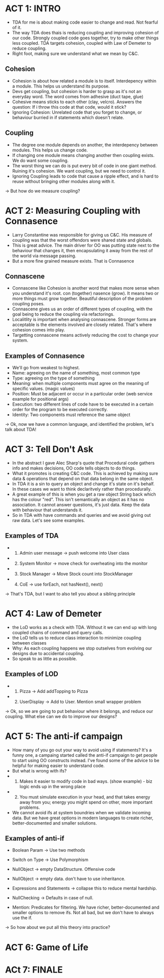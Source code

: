 # ACT 1: INTRO

 * TDA for me is about making code easier to change and read. Not fearful of it. 
 * The way TDA does thais is reducing coupling and improving cohesion of our code. Strongly coupled code goes together, try to make other things less coupled. TDA targets cohesion, coupled with Law of Demeter to reduce coupling.
 * Right foot, making sure we understand what we mean by C&C.

## Cohesion

 * Cohesion is about how related a module is to itself. Interdepency within a module. This helps us understand its purpose.
 * Devs get coupling, but cohesion is harder to grasp as it's not an everyday word. The word comes from adhesive (duct tape, glue)
 * Cohesive means sticks to each other (clay, velcro). Answers the question: If i throw this code at that code, would it stick?
 * Ignoring Cohesion: Unrelated code that you forget to change, or behaviour burried in if statements which doesn't relate.

## Coupling

 * The degree one module depends on another, the interdepency between modules. This helps us change code.
 * If changing one module means changing another then coupling exists. We do want some coupling.
 * The worst thing we can do is put every bit of code in one giant method. Ruining it's cohesion. We want coupling, but we need to control it.
 * Ignoring Coupling leads to code that cause a ripple effect, and is hard to reuse without bringing other modules along with it.

-> But how do we measure coupling?



# ACT 2: Measuring Coupling with Connasence

 * Larry Constantine was responsible for giving us C&C. His measure of coupling was that the worst offendors were shared state and globals.
 * This is great advice. The main driver for OO was putting state next to the behaviour that changes it, then encapsulating it away from the rest of the world via message passing.
 * But a more fine grained measure exists. That is Connasence

## Connascene

 * Connascene like Cohesion is another word that makes more sense when you understand it's root. con (together) nasence (grow). It means two or more things must grow together. Beautiful description of the problem coupling poses.
 * Connascene gives us an order of different types of coupling, with the goal being to reduce the coupling via refactorings.
 * Localitlity is important when analysing connascene. Stronger forms are acceptable is the elements involved are closely related. That's where cohesion comes into play.
 * Targetting connascene means actively reducing the cost to change your system.

## Examples of Connasence

 * We'll go from weakest to highest. 
 * Name: agreeing on the name of something, most common type
 * Type: agreeing on the type of something
 * Meaning: when multiple components must agree on the meaning of specific values. (magic values)
 * Position: Must be adjacent or occur in a particular order (web service example for positional args)
 * Execution: two different lines of code have to be executed in a certain order for the program to be executed correctly.
 * Identity: Two components must reference the same object
 
-> Ok, now we have a common language, and identified the problem, let's talk about TDA!



# ACT 3: Tell Don't Ask 

* In the abstract I gave Alec Sharp's quote that Procedural code gathers info and makes decisions, OO code tells objects to do things.
* What it promotes is creating C&C code. This is achieved by making sure data & operations that depend on that data belong in the same object.
* In TDA it is a sin to query an object and change it's state on it's behalf. In these cases we want to think declaritvely rather than procedurally.
* A great example of this is when you get a raw object String back which has the colour "red". This isn't semantically an object as it has no association. It cannot answer questions, it's just data. Keep the data with behaviour that understands it.
* So in TDA with have commands and queries and we avoid giving out raw data. Let's see some examples.

## Examples of TDA

* 1. Admin user message -> push welcome into User class
* 2. System Monitor -> move check for overheating into the monitor
* 3. Stock Manager -> Move Stock count into StockManager
* 4. CoE -> use forEach, not hasNext(), next()

-> That's TDA, but I want to also tell you about a sibling principle



# ACT 4: Law of Demeter

* the LoD works as a check with TDA. Without it we can end up with long coupled chains of command and query calls.
* the LoD tells us to reduce class interaction to minimize coupling between classes
* Why: As each coupling happens we stop outselves from evolving our designs due to accidental coupling.
* So speak to as little as possible.

## Examples of LOD

* 1. Pizza -> Add addTopping to Pizza
* 2. UserDisplay -> Add to User. Mention small wrapper problem

-> Ok, so we are going to put behaviour where it belongs, and reduce our coupling. What else can we do to improve our designs?



# ACT 5: The anti-if campaign 

 * How many of you go out your way to avoid using if statements? It's a funny one, a campaing started called the anti-if campaign to get people to start using OO constructs instead. I've found some of the advice to be helpful for making  easier to understand code.
 * But what is wrong with ifs? 
 * 1. Makes it easier to modify code in bad ways. (show example) - biz logic ends up in the wrong place
 * 2. You must simulate execution in your head, and that takes energy away from you; energy you might spend on other, more important problems.
 * We cannot avoid ifs at system boundries when we validate incoming data. But we have great options in modern languages to create richer, better-documented and smaller solutions.

## Examples of anti-if

* Boolean Param -> Use two methods
* Switch on Type -> Use Polymorphism
* NullObject -> empty DataStructure. Offensive code
* NullObject -> empty data. don't have to use inheritance.
* Expressions and Statements -> collapse this to reduce mental hardship.
* NullChecking -> Defaults in case of null. 

* Mention: Predicates for filtering. We have richer, better-documented and smaller options to remove ifs. Not all bad, but we don't have to always use the if.

-> So how about we put all this theory into practice?



# ACT 6: Game of Life



# ACt 7: FINALE


